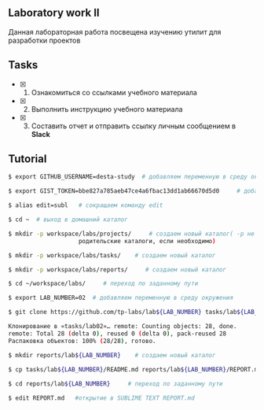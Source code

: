 ## Laboratory work II

Данная лабораторная работа посвещена изучению утилит для разработки проектов

## Tasks

- [x] 1. Ознакомиться со ссылками учебного материала
- [x] 2. Выполнить инструкцию учебного материала
- [x] 3. Составить отчет и отправить ссылку личным сообщением в **Slack**

## Tutorial
 
 ```bash
$ export GITHUB_USERNAME=desta-study  # добавляем переменную в среду окружения 

$ export GIST_TOKEN=bbe827a785aeb47ce4a6fbac13dd1ab66670d5d0     # добавляем переменную в среду окружения

$ alias edit=subl   # сокращаем команду edit
```

```bash
$ cd ~  # выход в домашний каталог 

$ mkdir -p workspace/labs/projects/     # создаем новый каталог( -р не выдает ошибок, если существует, создает
                    родительские каталоги, если необходимо)

$ mkdir -p workspace/labs/tasks/    # создаем новый каталог

$ mkdir -p workspace/labs/reports/     # создаем новый каталог
```

```bash
$ cd ~/workspace/labs/     # переход по заданному пути

$ export LAB_NUMBER=02  # добавляем переменную в среду окружения 

$ git clone https://github.com/tp-labs/lab${LAB_NUMBER} tasks/lab${LAB_NUMBER}    # создаем новую директорию, переходим внутрь и создаем пустой репозиторий, затем добавляем новый удалённый репозиторий для указанного URL, обновляем рабочую директорию до последнего коммита

Клонирование в «tasks/lab02»… remote: Counting objects: 28, done.
remote: Total 28 (delta 0), reused 0 (delta 0), pack-reused 28 
Распаковка объектов: 100% (28/28), готово.

$ mkdir reports/lab${LAB_NUMBER}    # создаем новый каталог

$ cp tasks/lab${LAB_NUMBER}/README.md reports/lab${LAB_NUMBER}/REPORT.md    # переход по заданному пути
     
$ cd reports/lab${LAB_NUMBER}     # переход по заданному пути

$ edit REPORT.md   #открытие в SUBLIME TEXT REPORT.md
```
